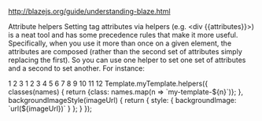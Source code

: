 http://blazejs.org/guide/understanding-blaze.html



Attribute helpers
Setting tag attributes via helpers (e.g. <div {{attributes}}>) is a neat tool and has some precedence rules that make it more useful. Specifically, when you use it more than once on a given element, the attributes are composed (rather than the second set of attributes simply replacing the first). So you can use one helper to set one set of attributes and a second to set another. For instance:

1
2
3
<template name="myTemplate">
  <div id="my-div" {{classes 'foo' 'bar'}} {{backgroundImageStyle 'my-image.jpg'}}>My div</div>
</template>
1
2
3
4
5
6
7
8
9
10
11
12
Template.myTemplate.helpers({
  classes(names) {
    return {class: names.map(n => `my-template-${n}`)};
  },
  backgroundImageStyle(imageUrl) {
    return {
      style: {
        backgroundImage: `url(${imageUrl})`
      }
    };
  }
});
